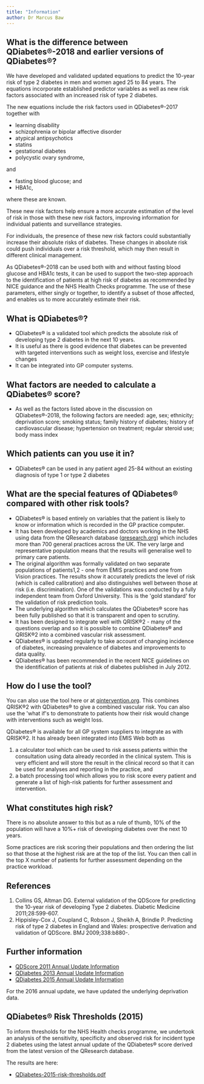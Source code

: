 ```yaml
---
title: "Information"
author: Dr Marcus Baw
--- 
```


## What is the difference between QDiabetes®\-2018 and earlier versions of QDiabetes®?

We have developed and validated updated equations to predict the 10-year risk of type 2 diabetes in men and women aged 25 to 84 years. The equations incorporate established predictor variables as well as new risk factors associated with an increased risk of type 2 diabetes.

The new equations include the risk factors used in QDiabetes®\-2017 together with

- learning disability
- schizophrenia or bipolar affective disorder
- atypical antipsychotics
- statins
- gestational diabetes
- polycystic ovary syndrome,

and

- fasting blood glucose; and
- HBA1c,

where these are known.

These new risk factors help ensure a more accurate estimation of the level of risk in those with these new risk factors, improving information for individual patients and surveillance strategies.

For individuals, the presence of these new risk factors could substantially increase their absolute risks of diabetes. These changes in absolute risk could push individuals over a risk threshold, which may then result in different clinical management.

As QDiabetes®\-2018 can be used both with and without fasting blood glucose and HBA1c tests, it can be used to support the two-step approach to the identification of patients at high risk of diabetes as recommended by NICE guidance and the NHS Health Checks programme. The use of these parameters, either singly or together, to identify a subset of those affected, and enables us to more accurately estimate their risk.

## What is QDiabetes®?

- QDiabetes® is a validated tool which predicts the absolute risk of developing type 2 diabetes in the next 10 years.
- It is useful as there is good evidence that diabetes can be prevented with targeted interventions such as weight loss, exercise and lifestyle changes
- It can be integrated into GP computer systems.

## What factors are needed to calculate a QDiabetes® score?

- As well as the factors listed above in the discussion on QDiabetes®\-2018, the following factors are needed: age, sex; ethnicity; deprivation score; smoking status; family history of diabetes; history of cardiovascular disease; hypertension on treatment; regular steroid use; body mass index

## Which patients can you use it in?

- QDiabetes® can be used in any patient aged 25-84 without an existing diagnosis of type 1 or type 2 diabetes

## What are the special features of QDiabetes® compared with other risk tools?

- QDiabetes® is based entirely on variables that the patient is likely to know or information which is recorded in the GP practice computer.
- It has been developed by academics and doctors working in the NHS using data from the QResearch database ([qresearch.org](qresearch.org)) which includes more than 700 general practices across the UK. The very large and representative population means that the results will generalise well to primary care patients.
- The original algorithm was formally validated on two separate populations of patients1,2 - one from EMIS practices and one from Vision practices. The results show it accurately predicts the level of risk (which is called calibration) and also distinguishes well between those at risk (i.e. discrimination). One of the validations was conducted by a fully independent team from Oxford University. This is the 'gold standard' for the validation of risk prediction tools.
- The underlying algorithm which calculates the QDiabetes® score has been fully published so that it is transparent and open to scrutiny.
- It has been designed to integrate well with QRISK®2 - many of the questions overlap and so it is possible to combine QDiabetes® and QRISK®2 into a combined vascular risk assessment.
- QDiabetes® is updated regularly to take account of changing incidence of diabetes, increasing prevalence of diabetes and improvements to data quality.
- QDiabetes® has been recommended in the recent NICE guidelines on the identification of patients at risk of diabetes published in July 2012.

## How do I use the tool?

You can also use the tool here or at [qintervention.org](http://qintervention.org). This combines QRISK®2 with QDiabetes® to give a combined vascular risk. You can also use the 'what if's to demonstrate to patients how their risk would change with interventions such as weight loss.

QDiabetes® is available for all GP system suppliers to integrate as with QRISK®2\. It has already been integrated into EMIS Web both as

1. a calculator tool which can be used to risk assess patients within the consultation using data already recorded in the clinical system. This is very efficient and will store the result in the clinical record so that it can be used for analyses and reporting in the practice, and
2. a batch processing tool which allows you to risk score every patient and generate a list of high-risk patients for further assessment and intervention.

## What constitutes high risk?

There is no absolute answer to this but as a rule of thumb, 10% of the population will have a 10%+ risk of developing diabetes over the next 10 years.

Some practices are risk scoring their populations and then ordering the list so that those at the highest risk are at the top of the list. You can then call in the top X number of patients for further assessment depending on the practice workload.

## References

1. Collins GS, Altman DG. External validation of the QDScore for predicting the 10-year risk of developing Type 2 diabetes. Diabetic Medicine 2011;28:599-607.
2. Hippisley-Cox J, Coupland C, Robson J, Sheikh A, Brindle P. Predicting risk of type 2 diabetes in England and Wales: prospective derivation and validation of QDScore. BMJ 2009;338:b880-.

## Further information

- [QDScore 2011 Annual Update Information](QDScore-2011-Annual-Update-Information.pdf)
- [QDiabetes 2013 Annual Update Information](QDiabetes-2013-Annual-Update-Information.pdf)
- [QDiabetes 2015 Annual Update Information](QDiabetes-2015-Annual-Update-Information.pdf)

For the 2016 annual update, we have updated the underlying deprivation data.

## QDiabetes® Risk Thresholds (2015)

To inform thresholds for the NHS Health checks programme, we undertook an analysis of the sensitivity, specificity and observed risk for incident type 2 diabetes using the latest annual update of the QDiabetes® score derived from the latest version of the QResearch database.

The results are here:

- [QDiabetes-2015-risk-thresholds.pdf](QDiabetes-2015-risk-thresholds.pdf)
